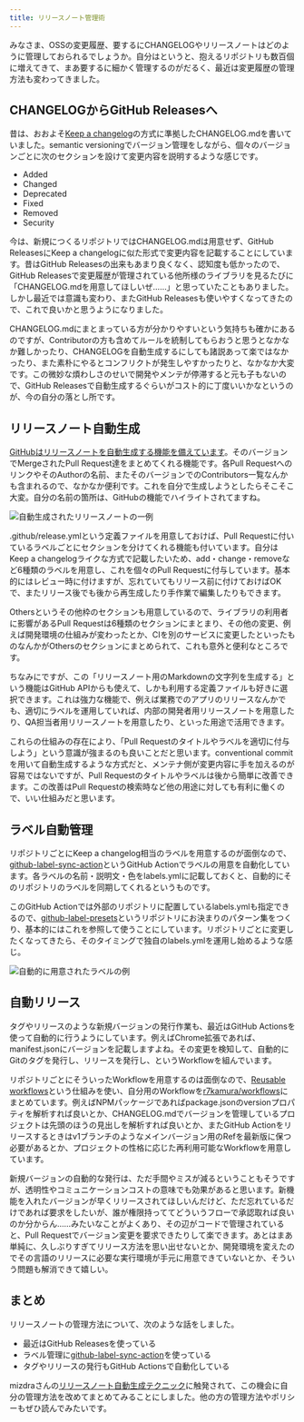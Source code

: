 ```yaml
---
title: リリースノート管理術
---
```

みなさま、OSSの変更履歴、要するにCHANGELOGやリリースノートはどのように管理しておられるでしょうか。自分はというと、抱えるリポジトリも数百個に増えてきて、まあ要するに細かく管理するのがだるく、最近は変更履歴の管理方法も変わってきました。

CHANGELOGからGitHub Releasesへ
---------------------------

昔は、おおよそ[Keep a changelog](https://keepachangelog.com/en/1.0.0/)の方式に準拠したCHANGELOG.mdを書いていました。semantic versioningでバージョン管理をしながら、個々のバージョンごとに次のセクションを設けて変更内容を説明するような感じです。

*   Added
*   Changed
*   Deprecated
*   Fixed
*   Removed
*   Security

今は、新規につくるリポジトリではCHANGELOG.mdは用意せず、GitHub ReleasesにKeep a changelogに似た形式で変更内容を記載することにしています。昔はGitHub Releasesの出来もあまり良くなく、認知度も低かったので、GitHub Releasesで変更履歴が管理されている他所様のライブラリを見るたびに「CHANGELOG.mdを用意してほしいぜ……」と思っていたこともありました。しかし最近では意識も変わり、またGitHub Releasesも使いやすくなってきたので、これで良いかと思うようになりました。

CHANGELOG.mdにまとまっている方が分かりやすいという気持ちも確かにあるのですが、Contributorの方も含めてルールを統制してもらおうと思うとなかなか難しかったり、CHANGELOGを自動生成するにしても諸説あって楽ではなかったり、また素朴にやるとコンフリクトが発生しやすかったりと、なかなか大変です。この微妙な煩わしさのせいで開発やメンテが停滞すると元も子もないので、GitHub Releasesで自動生成するぐらいがコスト的に丁度いいかなというのが、今の自分の落とし所です。

リリースノート自動生成
-----------

[GitHubはリリースノートを自動生成する機能を備えています](https://docs.github.com/en//repositories/releasing-projects-on-github/automatically-generated-release-notes)。そのバージョンでMergeされたPull Request達をまとめてくれる機能です。各Pull RequestへのリンクやそのAuthorの名前、またそのバージョンでのContributors一覧なんかも含まれるので、なかなか便利です。これを自分で生成しようとしたらそこそこ大変。自分の名前の箇所は、GitHubの機能でハイライトされてますね。

![](https://lh3.googleusercontent.com/docs/ADP-6oHqp7db9emRg2jcFEKBCsa4PSx8qHCuRuU_MYuqDR-yZ38mFj05_lGx8ayNLtzFF5-gWWaWVGBOZbX1Kd2dJGHTbCsUKuVQx7cTBWklzuAd6JHhKViFVu5w78pEV58GbBNrTaqnk1e6KsH5anu3VlSaQphY4G7QhyrqqstlHjeNtnmU082mRYf16WbM3RWGxoG20Z1a8ei0pq5srlwUNKcqQxgwDACbEa0uHmNPqaKKlbTb-KKUPKcMO9oAW0c4qnF4MSUDacv8-wFAO-xmK7rOZU3uAJidBYF0LIJjKWbuF1CuUliPq_3DHunHzMv0TOmv3a1kMxf5N_4badPOHP0JnVjzDnRBHFsnpJJEv-PBS62o9fA7P5xLYv8bHHm_Z1ascKMlB1W4kdR2fZCQZ76fnKy9IHatTzWQsA4FC9BSQbZW-Qv6h8E7Mk2KW3t9N5A4tFSBt2SfgPYtcdZl7sZqP1Y0tgy6mJp9dpGjM3Ti8n-kZQIjy9QXVlpOwX-9NGeGCX8pRglmYQXaRT9LCxIfiguYP-lkEsY6TmI-dNVFOuWK1gaBLwKbyEOutRTk6MV63ifrepYmgE34y9muYJgInErJTHMUyq9OTeXLzfPEwwyIHia4HBjvCz1NYQGjVXHCtNRGKAta4Tj7QrcsOaX_E6nsm4QOdWM8CS1jr3NYGFVoMoL3EnCb3qmgdZp82a7mWyfwUGTyVeiChKoxLp-1hx_V6NrfWENjbGd7d3XtQen097Z3C3gFg51Z4jjZDRUQMmNVv9O770IZq5eXwPZeJ5pVhapBOWdVVktVFTtM8wCWs1-VYNXZgGQ9h_rr6tMiRYv9I4q8MolWE6OH60_puNd3tK6SYEuY5xaA8VEqKk1V4oHN6ueWuySJzKcUth5YoCvpcke0fcleKS4ftPihXjwmMMc0qjhD7tSnyqflfhj5g9QH4cPRg5i3TGC7kPJbRGc_8doVTJNsdOI_5wSBjGAtrNA5nLALjCnsKm3H0P2u5MWTHw54901JCrEcvZRmtXCtSN7Hh_hoEhnQ52ejuu8Wb_WmgJFdsfBI0NrjsdIKRJHUXZscF_30YRlyF2HC-KrgdnEcUT77YvqFbC-NwtiThS-ECV7eevHiLH5cm4w7ulW4F8MdMLps-TBgd5NP3XGzhWflZ6I6gJUXg-RFVPd99adOjSHWxENoYlzC6FQGfwY_fjk5wxxeWcrnh4fwIM-c8UjXgJ2lWrO8aZTIP5IKIc-ANqqexQBxSDzBrasdDw "自動生成されたリリースノートの一例")

.github/release.ymlという定義ファイルを用意しておけば、Pull Requestに付いているラベルごとにセクションを分けてくれる機能も付いています。自分はKeep a changelogライクな方式で記載したいため、add・change・removeなど6種類のラベルを用意し、これを個々のPull Requestに付与しています。基本的にはレビュー時に付けますが、忘れていてもリリース前に付けておけばOKで、またリリース後でも後から再生成したり手作業で編集したりもできます。

Othersというその他枠のセクションも用意しているので、ライブラリの利用者に影響があるPull Requestは6種類のセクションにまとまり、その他の変更、例えば開発環境の仕組みが変わったとか、CIを別のサービスに変更したといったものなんかがOthersのセクションにまとめられて、これも意外と便利なところです。

ちなみにですが、この「リリースノート用のMarkdownの文字列を生成する」という機能はGitHub APIからも使えて、しかも利用する定義ファイルも好きに選択できます。これは強力な機能で、例えば業務でのアプリのリリースなんかでも、適切にラベルを運用していれば、内部の開発者用リリースノートを用意したり、QA担当者用リリースノートを用意したり、といった用途で活用できます。

これらの仕組みの存在により、「Pull Requestのタイトルやラベルを適切に付与しよう」という意識が強まるのも良いことだと思います。conventional commitを用いて自動生成するような方式だと、メンテナ側が変更内容に手を加えるのが容易ではないですが、Pull Requestのタイトルやラベルは後から簡単に改善できます。この改善はPull Requestの検索時など他の用途に対しても有利に働くので、いい仕組みだと思います。

ラベル自動管理
-------

リポジトリごとにKeep a changelog相当のラベルを用意するのが面倒なので、[github-label-sync-action](https://github.com/r7kamura/github-label-sync-action)というGitHub Actionでラベルの用意を自動化しています。各ラベルの名前・説明文・色をlabels.ymlに記載しておくと、自動的にそのリポジトリのラベルを同期してくれるというものです。

このGitHub Actionでは外部のリポジトリに配置しているlabels.ymlも指定できるので、[github-label-presets](https://github.com/r7kamura/github-label-presets)というリポジトリにお決まりのパターン集をつくり、基本的にはこれを参照して使うことにしています。リポジトリごとに変更したくなってきたら、そのタイミングで独自のlabels.ymlを運用し始めるような感じ。

![](https://lh3.googleusercontent.com/docs/ADP-6oFjRGal1TTtg2YmXmc9nC0Ios0-BI8UaK-T9cWqaoeDtU5NpgIDeBoFfDPlPGOuk7NQkYlmcGoNs-sd_-QSjZBc093YFZbytsRfOXE-eIt4yG2t-cGkC5EYG2EgSN2VwrrX4rsHMCKBsTGxRTM4hB0w82Jdz4McPk9AlUKLdI7I4076gUdAQ84Jb0PyUl2hAZuvbuPwckJ0khizYClaCFyVYAdqXpwHVU0YWMMFNRmqAETSXL6SdhtHvNgFZlfdphyhRlEgZrYs-PRFPqOBroPH9_6wEqHcgYqXO2zYWI8Ixk7uzL_98h6XsIuTPWJ-XOn4i1AHPF-C82vkorcS1LSPXZHZhfdHWV1LDbpj1jI_9hXXyjAK7j-3omTbTCFd73vn1dx5NJ79wF9xdJJU6KSWw1knwAMHBzBsGeDk9KM6k1uA3mOSz9kTKVigDr7nJ95iQ8dStiYHP7H50VM-P-K-h52fZZzIctT5aJGlW3at7HjjdnZwjuMAtEpkczN8IMFci_-WQffQ4Ent2nj8uzPU6DW8kAlAgtk-fXjiEpQ0N6NnHdXcozWdXWTrc1V5Ec6ebA943DvozXUr2MVYSb9Q6QCMQYyDNCKAKVuJVxXN5zakm6SW0B-vCGJ570jjoBl-P0Ofyu0M-UJTZnaxIoV0i26TEIqLm25rHg0cIoyQZmAwtV1ePEjY99AphmNojAL-qYLXyySLxBcAfZUvCBScoQMSUOxZfqJmwWyzuj1HOdW-Jr4KPYrZXEtAS-mDx3jzj9Rc4UpIV2aR07U7T7eJbq72-Fqcwe3PV75aAdbP0ALe5hdAoZqRA6q8vPPIMAtOKxzswPmc_JTiq0gqLY0KerI9kTdd2131rrIIVpsztNp8XkitGWJp8CyX7W8oyIvIXYNsNgsYc1cjhlSQsFgJG5ohC_siLPzZCBUSUN30ry1H4RM50OgvpMrb7ipRQS8uFx45CUy4OsuS8r0pdCLf6f8G9Fb9IZ_E-UhgrvRERWbB4UagF5DmFDrxC3r0GKo8lFTkpJpkpKOWw1F20owl6BRsvOfyIsduDHM3H4WP8znFw2c_CygFbJTSMieeekY14hXGNsB6AAaK77u8mzrR48hBaK6poPQqasSeJa9l_DIeRzGfG4jfa1Od3MU58hnCey7mq9K9b06w4VnN0w22NhO0xnCFXvLXu_w0DbO90CCM8GW5XYS2XRq0ZVDS_ZifkaMlR7PbkDWos3y8Y4cTLQkzyipSgha41jrpXYoIb5o74g "自動的に用意されたラベルの例")

自動リリース
------

タグやリリースのような新規バージョンの発行作業も、最近はGitHub Actionsを使って自動的に行うようにしています。例えばChrome拡張であれば、manifest.jsonにバージョンを記載しますよね。その変更を検知して、自動的にGitのタグを発行し、リリースを発行し、というWorkflowを組んでいます。

リポジトリごとにそういったWorkflowを用意するのは面倒なので、[Reusable workflows](https://docs.github.com/en//actions/using-workflows/reusing-workflows)という仕組みを使い、自分用のWorkflowを[r7kamura/workflows](https://github.com/r7kamura/workflows)にまとめています。例えばNPMパッケージであればpackage.jsonのversionプロパティを解析すれば良いとか、CHANGELOG.mdでバージョンを管理しているプロジェクトは先頭のほうの見出しを解析すれば良いとか、またGitHub Actionをリリースするときはv1ブランチのようなメインバージョン用のRefを最新版に保つ必要があるとか、プロジェクトの性格に応じた再利用可能なWorkflowを用意しています。

新規バージョンの自動的な発行は、ただ手間やミスが減るということもそうですが、透明性やコミュニケーションコストの意味でも効果があると思います。新機能を入れたバージョンが早くリリースされてほしいんだけど、ただ忘れているだけであれば要求をしたいが、誰が権限持っててどういうフローで承認取れば良いのか分からん……みたいなことがよくあり、その辺がコードで管理されていると、Pull Requestでバージョン変更を要求できたりして楽できます。あとはまあ単純に、久しぶりすぎてリリース方法を思い出せないとか、開発環境を変えたのでその言語のリリースに必要な実行環境が手元に用意できていないとか、そういう問題も解消できて嬉しい。

まとめ
---

リリースノートの管理方法について、次のような話をしました。

*   最近はGitHub Releasesを使っている
*   ラベル管理に[github-label-sync-action](https://github.com/r7kamura/github-label-sync-action)を使っている
*   タグやリリースの発行もGitHub Actionsで自動化している

mizdraさんの[リリースノート自動生成テクニック](https://www.mizdra.net/entry/2022/07/08/181825)に触発されて、この機会に自分の管理方法を改めてまとめてみることにしました。他の方の管理方法やポリシーもぜひ読んでみたいです。
